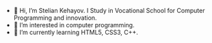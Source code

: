 - 👋 Hi, I’m Stelian Kehayov. I Study in Vocational School for Computer Programming and innovation.
- 👀 I’m interested in computer programming.
- 🌱 I’m currently learning HTML5, CSS3, C++. 
